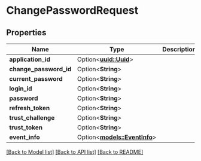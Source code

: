 # ChangePasswordRequest

## Properties

Name | Type | Description | Notes
------------ | ------------- | ------------- | -------------
**application_id** | Option<[**uuid::Uuid**](uuid::Uuid.md)> |  | [optional]
**change_password_id** | Option<**String**> |  | [optional]
**current_password** | Option<**String**> |  | [optional]
**login_id** | Option<**String**> |  | [optional]
**password** | Option<**String**> |  | [optional]
**refresh_token** | Option<**String**> |  | [optional]
**trust_challenge** | Option<**String**> |  | [optional]
**trust_token** | Option<**String**> |  | [optional]
**event_info** | Option<[**models::EventInfo**](EventInfo.md)> |  | [optional]

[[Back to Model list]](../README.md#documentation-for-models) [[Back to API list]](../README.md#documentation-for-api-endpoints) [[Back to README]](../README.md)


